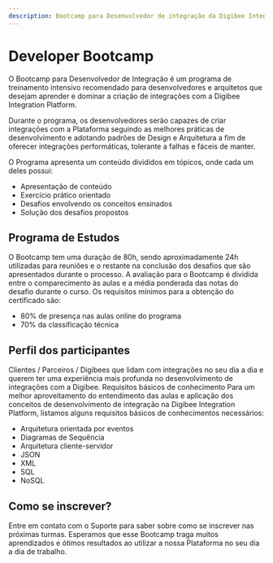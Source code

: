 ```yaml
---
description: Bootcamp para Desenvolvedor de integração da Digibee Integration Platform
---
```


# Developer Bootcamp

O Bootcamp para Desenvolvedor de Integração é um programa de treinamento intensivo recomendado para desenvolvedores e arquitetos que desejam aprender e dominar a criação de integrações com a Digibee Integration Platform.&#x20;

Durante o programa, os desenvolvedores serão capazes de criar integrações com a Plataforma seguindo as melhores práticas de desenvolvimento e adotando padrões de Design e Arquitetura a fim de oferecer integrações performáticas, tolerante a falhas e fáceis de manter.&#x20;

O Programa apresenta um conteúdo divididos em tópicos, onde cada um deles possui: &#x20;

* Apresentação de conteúdo&#x20;
* Exercício prático orientado&#x20;
* Desafios envolvendo os conceitos ensinados&#x20;
* Solução dos desafios propostos

## Programa de Estudos&#x20;

O Bootcamp tem uma duração de 80h, sendo aproximadamente 24h utilizadas para reuniões e o restante na conclusão dos desafios que são apresentados durante o processo. A avaliação para o Bootcamp é dividida entre o comparecimento às aulas e a média ponderada das notas do desafio durante o curso. Os requisitos mínimos para a obtenção do certificado são:&#x20;

* 80% de presença nas aulas online do programa&#x20;
* 70% da classificação técnica

## Perfil dos participantes&#x20;

Clientes / Parceiros / Digibees que lidam com integrações no seu dia a dia e querem ter uma experiência mais profunda no desenvolvimento de integrações com a Digibee. Requisitos básicos de conhecimento Para um melhor aproveitamento do entendimento das aulas e aplicação dos conceitos de desenvolvimento de integração na Digibee Integration Platform, listamos alguns requisitos básicos de conhecimentos necessários:&#x20;

* Arquitetura orientada por eventos&#x20;
* Diagramas de Sequência&#x20;
* Arquitetura cliente-servidor&#x20;
* JSON&#x20;
* XML&#x20;
* SQL&#x20;
* NoSQL



## Como se inscrever?

Entre em contato com o Suporte para saber sobre como se inscrever nas próximas turmas. Esperamos que esse Bootcamp traga muitos aprendizados e ótimos resultados ao utilizar a nossa Plataforma no seu dia a dia de trabalho.
